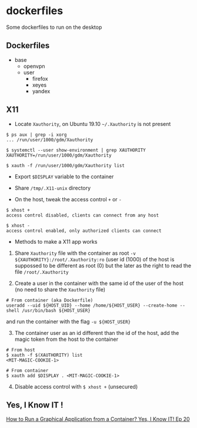 # dockerfiles
Some dockerfiles to run on the desktop

## Dockerfiles

* base
	* openvpn
	* user
		* firefox
		* xeyes
		* yandex

## X11

* Locate `Xauthority`, on Ubuntu 19.10 `~/.Xauthority` is not present

```
$ ps aux | grep -i xorg
... /run/user/1000/gdm/Xauthority

$ systemctl --user show-environment | grep XAUTHORITY
XAUTHORITY=/run/user/1000/gdm/Xauthority

$ xauth -f /run/user/1000/gdm/Xauthority list
```

* Export `$DISPLAY` variable to the container

* Share `/tmp/.X11-unix` directory

* On the host, tweak the access control `+` or `-`
```
$ xhost +
access control disabled, clients can connect from any host

$ xhost -
access control enabled, only authorized clients can connect

```

* Methods to make a X11 app works

1. Share `Xauthority` file with the container as root `-v ${XAUTHORITY}:/root/.Xauthority:ro` (user id (1000) of the host is suppossed to be different as root (0) but the later as the right to read the file `/root/.Xauthority`

2. Create a user in the container with the same id of the user of the host (no need to share the `Xauthority` file)
```
# From container (aka Dockerfile)
useradd --uid ${HOST_UID} --home /home/${HOST_USER} --create-home --shell /usr/bin/bash ${HOST_USER}
```
and run the container with the flag `-u ${HOST_USER}`

3. The container user as an id different than the id of the host, add the magic token from the host to the container
```
# From host
$ xauth -f $(XAUTHORITY) list
<MIT-MAGIC-COOKIE-1>

# From container
$ xauth add $DISPLAY . <MIT-MAGIC-COOKIE-1>
```

4. Disable access control with `$ xhost +` (unsecured)


## Yes, I Know IT !

[How to Run a Graphical Application from a Container? Yes, I Know IT! Ep 20](https://www.youtube.com/watch?v=Jp58Osb1uFo)

